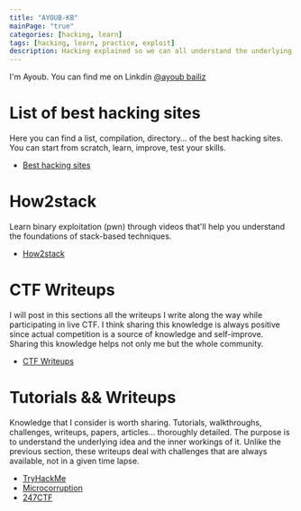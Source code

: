 ```yaml
---
title: "AYOUB-KB"
mainPage: "true"
categories: [hacking, learn]
tags: [hacking, learn, practice, exploit]
description: Hacking explained so we can all understand the underlying concepts. In this site you'll find different tutorials and CTF's write-ups explained in gory detail (most of the time) so together we can understand and practice every aspect of the secure (or rather insecure) side of the (our) binary world.
---
```


I'm Ayoub. You can find me on Linkdin [@ayoub bailiz](https://www.linkedin.com/in/ayoub-kb/)

# List of best hacking sites
Here you can find a list, compilation, directory... of the best hacking sites. You can start from scratch, learn, improve, test your skills. 

- [Best hacking sites](/starthacking)

# How2stack
Learn binary exploitation (pwn) through videos that'll help you understand the foundations of stack-based techniques. 

- [How2stack](/how2stack)

# CTF Writeups
I will post in this sections all the writeups I write along the way while participating in live CTF. I think sharing this knowledge is always positive since actual competition is a source of knowledge and self-improve. Sharing this knowledge helps not only me but the whole community.  

 - [CTF Writeups](/ctfwriteups)

# Tutorials && Writeups
Knowledge that I consider is worth sharing. Tutorials,  walkthroughs, challenges, writeups, papers, articles... thoroughly detailed. The purpose is to understand the underlying idea and the inner workings of it. Unlike the previous section, these writeups deal with challenges that are always available, not in a given time lapse. 

- [TryHackMe](/tryhackme)
- [Microcorruption](/microcorruption)
- [247CTF](/247ctf)
